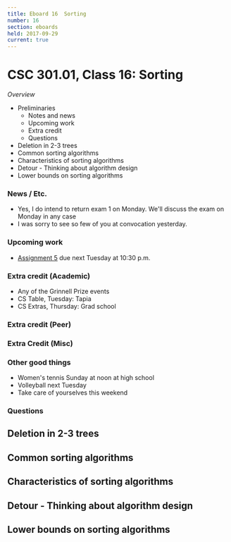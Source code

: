 ```yaml
---
title: Eboard 16  Sorting
number: 16
section: eboards
held: 2017-09-29
current: true
---
```

CSC 301.01, Class 16:  Sorting
==============================

_Overview_

* Preliminaries
    * Notes and news
    * Upcoming work
    * Extra credit
    * Questions
* Deletion in 2-3 trees
* Common sorting algorithms
* Characteristics of sorting algorithms
* Detour - Thinking about algorithm design
* Lower bounds on sorting algorithms

### News / Etc.

* Yes, I do intend to return exam 1 on Monday.  We'll discuss the exam
  on Monday in any case
* I was sorry to see so few of you at convocation yesterday.

### Upcoming work

* [Assignment 5](../assignments/assignment05) due next Tuesday at 10:30 p.m.

### Extra credit (Academic)

* Any of the Grinnell Prize events
* CS Table, Tuesday: Tapia
* CS Extras, Thursday: Grad school

### Extra credit (Peer)

### Extra Credit (Misc)

### Other good things

* Women's tennis Sunday at noon at high school
* Volleyball next Tuesday
* Take care of yourselves this weekend

### Questions

Deletion in 2-3 trees
---------------------

Common sorting algorithms
-------------------------

Characteristics of sorting algorithms
-------------------------------------

Detour - Thinking about algorithm design
----------------------------------------

Lower bounds on sorting algorithms
----------------------------------

